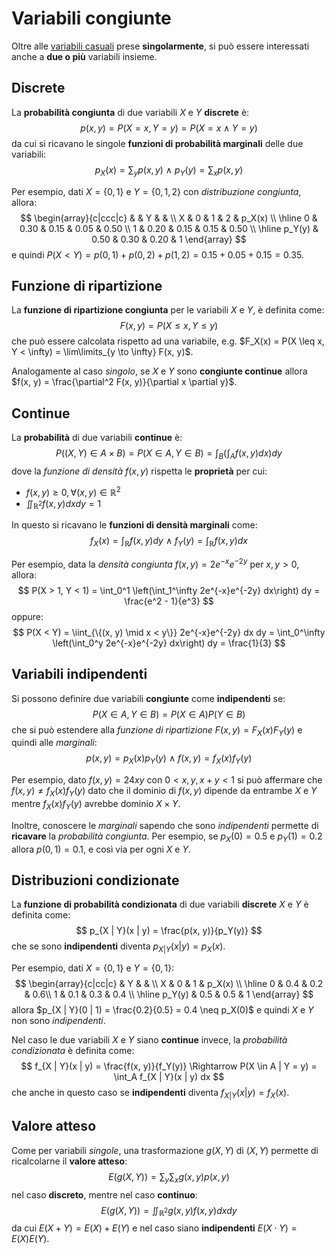 # Variabili congiunte

Oltre alle [variabili casuali](../03/README.md) prese **singolarmente**, si può essere interessati anche a **due o più** variabili insieme.

## Discrete

La **probabilità congiunta** di due variabili $X$ e $Y$ **discrete** è:
$$
p(x, y) = P(X = x, Y = y) = P(X = x \land Y = y)
$$
da cui si ricavano le singole **funzioni di probabilità marginali** delle due variabili:
$$
p_X(x) = \sum_y p(x, y)\ \land\ p_Y(y) = \sum_x p(x, y)
$$

Per esempio, dati $X = \{0, 1\}$ e $Y = \{0, 1, 2\}$ con _distribuzione congiunta_, allora:
$$
\begin{array}{c|ccc|c}
& & Y & & \\
X & 0 & 1 & 2 & p_X(x) \\ \hline
0 & 0.30 & 0.15 & 0.05 & 0.50 \\
1 & 0.20 & 0.15 & 0.15 & 0.50 \\ \hline
p_Y(y) & 0.50 & 0.30 & 0.20 & 1
\end{array}
$$
e quindi $P(X < Y) = p(0, 1) + p(0, 2) + p(1, 2) = 0.15 + 0.05 + 0.15 = 0.35$.

## Funzione di ripartizione

La **funzione di ripartizione congiunta** per le variabili $X$ e $Y$, è definita come:
$$
F(x, y) = P(X \leq x, Y \leq y)
$$
che può essere calcolata rispetto ad una variabile, e.g. $F_X(x) = P(X \leq x, Y < \infty) = \lim\limits_{y \to \infty} F(x, y)$.

Analogamente al caso _singolo_, se $X$ e $Y$ sono **congiunte continue** allora $f(x, y) = \frac{\partial^2 F(x, y)}{\partial x \partial y}$.

## Continue

La **probabilità** di due variabili **continue** è:
$$
P((X, Y) \in A \times B) = P(X \in A, Y \in B) = \int_B \left(\int_A f(x, y) dx\right) dy
$$
dove la _funzione di densità_ $f(x, y)$ rispetta le **proprietà** per cui:
- $f(x, y) \geq 0, \forall (x, y) \in \mathbb{R}^2$
- $\iint_{\mathbb{R}^2} f(x, y) dx dy = 1$

In questo si ricavano le **funzioni di densità marginali** come:
$$
f_X(x) = \int_{\mathbb{R}} f(x, y) dy\ \land\ f_Y(y) = \int_{\mathbb{R}} f(x, y) dx
$$

Per esempio, data la _densità congiunta_ $f(x, y) = 2e^{-x}e^{-2y}$ per $x, y > 0$, allora:
$$
P(X > 1, Y < 1) = \int_0^1 \left(\int_1^\infty 2e^{-x}e^{-2y} dx\right) dy = \frac{e^2 - 1}{e^3}
$$
oppure:
$$
P(X < Y) = \iint_{\{(x, y) \mid x < y\}} 2e^{-x}e^{-2y} dx dy =
\int_0^\infty \left(\int_0^y 2e^{-x}e^{-2y} dx\right) dy = \frac{1}{3}
$$

## Variabili indipendenti

Si possono definire due variabili **congiunte** come **indipendenti** se:
$$
P(X \in A, Y \in B) = P(X \in A) P(Y \in B)
$$
che si può estendere alla _funzione di ripartizione_ $F(x, y) = F_X(x)F_Y(y)$ e quindi alle _marginali_:
$$
p(x, y) = p_X(x)p_Y(y)\ \land\ f(x, y) = f_X(x)f_Y(y)
$$

Per esempio, dato $f(x, y) = 24xy$ con $0 < x, y, x+y < 1$ si può affermare che $f(x, y) \neq f_X(x)f_Y(y)$ dato che il dominio di $f(x, y)$ dipende da entrambe $X$ e $Y$ mentre $f_X(x)f_Y(y)$ avrebbe dominio $X \times Y$.

Inoltre, conoscere le _marginali_ sapendo che sono _indipendenti_ permette di **ricavare** la _probabilità congiunta_.
Per esempio, se $p_X(0) = 0.5$ e $p_Y(1) = 0.2$ allora $p(0, 1) = 0.1$, e così via per ogni $X$ e $Y$.

## Distribuzioni condizionate

La **funzione di probabilità condizionata** di due variabili **discrete** $X$ e $Y$ è definita come:
$$
p_{X | Y}(x | y) = \frac{p(x, y)}{p_Y(y)}
$$
che se sono **indipendenti** diventa $p_{X | Y}(x | y) = p_X(x)$.

Per esempio, dati $X = \{0, 1\}$ e $Y = \{0, 1\}$:
$$
\begin{array}{c|cc|c}
& Y & & \\
X & 0 & 1 & p_X(x) \\ \hline
0 & 0.4 & 0.2 & 0.6\\
1 & 0.1 & 0.3 & 0.4 \\ \hline
p_Y(y) & 0.5 & 0.5 & 1
\end{array}
$$
allora $p_{X | Y}(0 | 1) = \frac{0.2}{0.5} = 0.4 \neq p_X(0)$ e quindi $X$ e $Y$ non sono _indipendenti_.

Nel caso le due variabili $X$ e $Y$ siano **continue** invece, la _probabilità condizionata_ è definita come:
$$
f_{X | Y}(x | y) = \frac{f(x, y)}{f_Y(y)}
\Rightarrow
P(X \in A | Y = y) = \int_A f_{X | Y}(x | y) dx
$$
che anche in questo caso se **indipendenti** diventa $f_{X | Y}(x | y) = f_X(x)$.

## Valore atteso

Come per variabili _singole_, una trasformazione $g(X, Y)$ di $(X, Y)$ permette di ricalcolarne il **valore atteso**:
$$
E(g(X, Y)) = \sum_y \sum_x g(x, y) p(x, y)
$$
nel caso **discreto**, mentre nel caso **continuo**:
$$
E(g(X, Y)) = \iint_{\mathbb{R}^2} g(x, y) f(x, y) dx dy
$$
da cui $E(X + Y) = E(X) + E(Y)$ e nel caso siano **indipendenti** $E(X \cdot Y) = E(X)E(Y)$.
